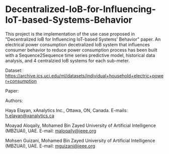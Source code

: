 # Decentralized-IoB-for-Influencing-IoT-based-Systems-Behavior


This project is the implementation of the use case proposed in "Decentralized IoB for Influencing IoT-based Systems' Behavior" paper. An electrical power consumption decetralized IoB system that influences consumer behavior to reduce power consumption process has been built with a Sequence2Sequence time series predictive model, historical data analysis, and 4 centralzied IoB systems for each sub-meter.

Dataset: https://archive.ics.uci.edu/ml/datasets/individual+household+electric+power+consumption

Paper:

Authors:

Haya Elayan, xAnalytics Inc., Ottawa, ON, Canada. E-mails: h.elayan@xanalytics.ca

Moayad Aloqaily, Mohamed Bin Zayed University of Artificial Intelligence (MBZUAI), UAE. E-mail: maloqaily@ieee.org

Mohsen Guizani, Mohamed Bin Zayed University of Artificial Intelligence (MBZUAI), UAE. E-mail: mguizani@ieee.org
